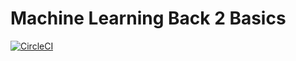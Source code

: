 # Machine Learning Back 2 Basics

[![CircleCI](https://circleci.com/gh/rjgsousa/MachineLearningBack2Basics/tree/master.svg?style=svg)](https://circleci.com/gh/rjgsousa/MachineLearningBack2Basics/tree/master)